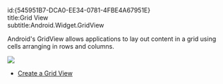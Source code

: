 id:{545951B7-DCA0-EE34-0781-4FBE4A67951E}  
title:Grid View  
subtitle:Android.Widget.GridView  

Android's GridView allows applications to lay out content in a grid using
cells arranging in rows and columns.

 [ ![](Images/gridview.png)](Images/gridview.png)

-   [Create a Grid View](/recipes/android/layout/grid_view/create_a_grid_view)